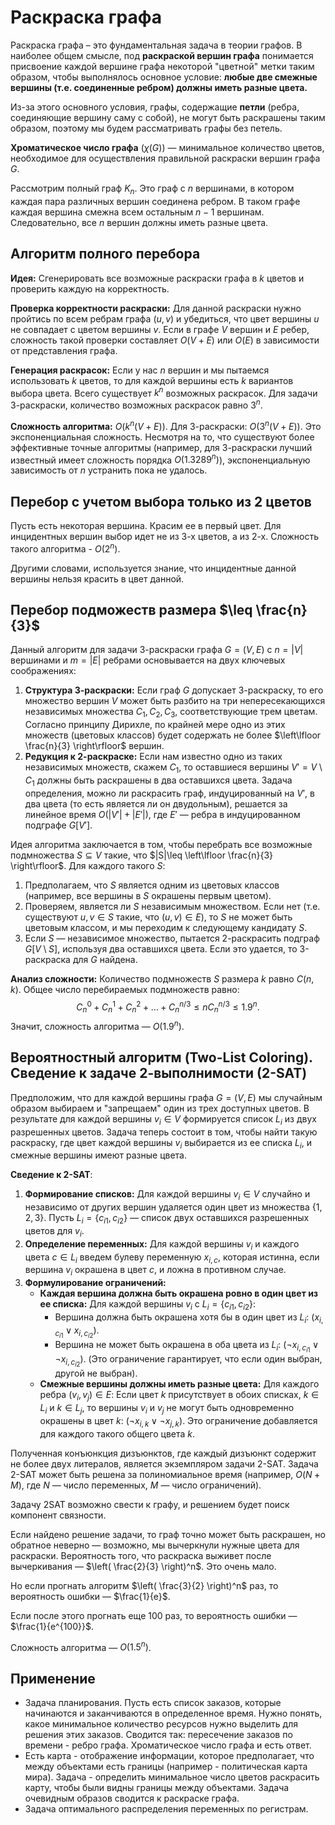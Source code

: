 # Раскраска графа

Раскраска графа – это фундаментальная задача в теории графов. В наиболее общем смысле, под **раскраской вершин графа** понимается присвоение каждой вершине графа некоторой "цветной" метки таким образом, чтобы выполнялось основное условие: **любые две смежные вершины (т.е. соединенные ребром) должны иметь разные цвета.**

Из-за этого основного условия, графы, содержащие **петли** (ребра, соединяющие вершину саму с собой), не могут быть раскрашены таким образом, поэтому мы будем рассматривать графы без петель.

**Хроматическое число графа** $(\chi(G))$ — минимальное количество цветов, необходимое для осуществления правильной раскраски вершин графа $G$.

Рассмотрим полный граф $K_{n}$. Это граф с $n$ вершинами, в котором каждая пара различных вершин соединена ребром. В таком графе каждая вершина смежна всем остальным $n-1$ вершинам. Следовательно, все $n$ вершин должны иметь разные цвета.

## Алгоритм полного перебора

**Идея:** Сгенерировать все возможные раскраски графа в $k$ цветов и проверить каждую на корректность.

**Проверка корректности раскраски:** Для данной раскраски нужно пройтись по всем ребрам графа $(u,v)$ и убедиться, что цвет вершины $u$ не совпадает с цветом вершины $v$. Если в графе $V$ вершин и $E$ ребер, сложность такой проверки составляет $O(V+E)$ или $O(E)$ в зависимости от представления графа.

**Генерация раскрасок:** Если у нас $n$ вершин и мы пытаемся использовать $k$ цветов, то для каждой вершины есть $k$ вариантов выбора цвета. Всего существует $k^n$ возможных раскрасок. 
Для задачи 3-раскраски, количество возможных раскрасок равно $3^n$.

**Сложность алгоритма:** $O(k^n(V+E))$. Для 3-раскраски: $O(3^n(V+E))$.
Это экспоненциальная сложность. Несмотря на то, что существуют более эффективные точные алгоритмы (например, для 3-раскраски лучший известный имеет сложность порядка $O(1.3289^n)$), экспоненциальную зависимость от $n$ устранить пока не удалось.

## Перебор с учетом выбора только из 2 цветов

Пусть есть некоторая вершина. Красим ее в первый цвет. Для инцидентных вершин выбор идет не из 3-х цветов, а из 2-х. Сложность такого алгоритма - $O(2^n)$.

Другими словами, используется знание, что инцидентные данной вершины нельзя красить в цвет данной.

## Перебор подможеств размера $\leq \frac{n}{3}$

Данный алгоритм для задачи 3-раскраски графа $G=(V,E)$ с $n=|V|$ вершинами и $m=|E|$ ребрами основывается на двух ключевых соображениях:

1. **Структура 3-раскраски:** Если граф $G$ допускает 3-раскраску, то его множество вершин $V$ может быть разбито на три непересекающихся независимых множества $C_{1},C_{2},C_{3}$, соответствующие трем цветам. Согласно принципу Дирихле, по крайней мере одно из этих множеств (цветовых классов) будет содержать не более $\left\lfloor  \frac{n}{3}  \right\rfloor$ вершин.
2. **Редукция к 2-раскраске:** Если нам известно одно из таких независимых множеств, скажем $C_{1}$, то оставшиеся вершины $V'=V\setminus C_{1}$ должны быть раскрашены в два оставшихся цвета. Задача определения, можно ли раскрасить граф, индуцированный на $V'$, в два цвета (то есть является ли он двудольным), решается за линейное время $O(|V'|+|E'|)$, где $E'$ — ребра в индуцированном подграфе $G[V']$.

Идея алгоритма заключается в том, чтобы перебрать все возможные подмножества $S \subseteq V$ такие, что $|S|\leq \left\lfloor  \frac{n}{3}  \right\rfloor$. Для каждого такого $S$:

1. Предполагаем, что $S$ является одним из цветовых классов (например, все вершины в $S$ окрашены первым цветом).
2. Проверяем, является ли $S$ независимым множеством. Если нет (т.е. существуют $u,v\in S$ такие, что $(u,v)\in E$), то $S$ не может быть цветовым классом, и мы переходим к следующему кандидату $S$.
3. Если $S$ — независимое множество, пытается 2-раскрасить подграф $G[V\setminus S]$, используя два оставшихся цвета. Если это удается, то 3-раскраска для $G$ найдена.

**Анализ сложности:** Количество подмножеств $S$ размера $k$ равно $C(n,k)$. Общее число перебираемых подмножеств равно:
$$C^0_{n}+C^1_{n}+C^2_{n}+\dots+C^{n/3}_{n}\leq nC^{n/3}_{n}\leq 1.9^n.$$
Значит, сложность алгоритма — $O(1.9^n)$.

## Вероятностный алгоритм (Two-List Coloring). Сведение к задаче 2-выполнимости (2-SAT)

Предположим, что для каждой вершины графа $G=(V,E)$ мы случайным образом выбираем и "запрещаем" один из трех доступных цветов. В результате для каждой вершины $v_{i}\in V$ формируется список $L_{i}$ из двух разрешенных цветов. Задача теперь состоит в том, чтобы найти такую раскраску, где цвет каждой вершины $v_{i}$ выбирается из ее списка $L_{i}$, и смежные вершины имеют разные цвета.

**Сведение к 2-SAT**:

1. **Формирование списков:** Для каждой вершины $v_{i}\in V$ случайно и независимо от других вершин удаляется один цвет из множества $\{1,2,3\}$. Пусть $L_{i}=\{c_{i1}, c_{i 2}\}$ — список двух оставшихся разрешенных цветов для $v_{i}$.
2. **Определение переменных:** Для каждой вершины $v_{i}$ и каждого цвета $c\in L_{i}$ введем булеву переменную $x_{i,c}$, которая истинна, если вершина $v_{i}$ окрашена в цвет $c$, и ложна в противном случае.
3. **Формулирование ограничений:**
	- **Каждая вершина должна быть окрашена ровно в один цвет из ее списка:** Для каждой вершины $v_{i}$ с $L_{i}=\{c_{i 1}, c_{i 2}\}$:
		- Вершина должна быть окрашена хотя бы в один цвет из $L_{i}$: $(x_{i, c_{i 1}} \vee x_{i,c_{i 2}})$.
		- Вершина не может быть окрашена в оба цвета из $L_{i}$: $(\neg x_{i,c_{i 1}}\vee \neg x_{i,c_{i 2}})$. (Это ограничение гарантирует, что если один выбран, другой не выбран).
	- **Смежные вершины должны иметь разные цвета:** Для каждого ребра $(v_{i},v_{j})\in E$:
			Если цвет $k$ присутствует в обоих списках, $k\in L_{i}$ и $k\in L_{j}$, то вершины $v_{i}$ и $v_{j}$ не могут быть одновременно окрашены в цвет $k$: $(\neg x_{i,k}\vee \neg x_{j,k})$. Это ограничение добавляется для каждого такого общего цвета $k$.

Полученная конъюнкция дизъюнктов, где каждый дизъюнкт содержит не более двух литералов, является экземпляром задачи 2-SAT. Задача 2-SAT может быть решена за полиномиальное время (например, $O(N+M)$, где $N$ — число переменных, $M$  — число ограничений).

Задачу 2SAT возможно свести к графу, и решением будет поиск компонент связности.

Если найдено решение задачи, то граф точно может быть раскрашен, но обратное неверно — возможно, мы вычеркнули нужные цвета для раскраски. Вероятность того, что раскраска выживет после вычеркивания — $\left( \frac{2}{3} \right)^n$. Это очень мало.

Но если прогнать алгоритм $\left( \frac{3}{2} \right)^n$ раз, то вероятность ошибки — $\frac{1}{e}$.

Если после этого прогнать еще 100 раз, то вероятность ошибки — $\frac{1}{e^{100}}$.

Сложность алгоритма — $O(1.5^n)$.

## Применение

- Задача планирования. Пусть есть список заказов, которые начинаются и заканчиваются в определенное время. Нужно понять, какое минимальное количество ресурсов нужно выделить для решения этих заказов. Сводится так: пересечение заказов по времени - ребро графа. Хроматическое число графа и есть ответ.
- Есть карта - отображение информации, которое предполагает, что между объектами есть границы (например - политическая карта мира). Задача - определить минимальное число цветов раскрасить карту, чтобы были видны границы между объектами. Задача очевидным образов сводится к раскраске графа.
- Задача оптимального распределения переменных по регистрам.
